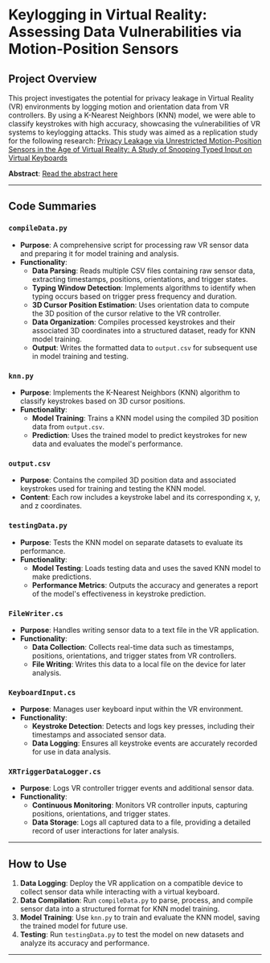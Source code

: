 # Keylogging in Virtual Reality: Assessing Data Vulnerabilities via Motion-Position Sensors

## Project Overview
This project investigates the potential for privacy leakage in Virtual Reality (VR) environments by logging motion and orientation data from VR controllers. By using a K-Nearest Neighbors (KNN) model, we were able to classify keystrokes with high accuracy, showcasing the vulnerabilities of VR systems to keylogging attacks.
This study was aimed as a replication study for the following research: [Privacy Leakage via Unrestricted Motion-Position Sensors in the Age of Virtual Reality: A Study of Snooping Typed Input on Virtual Keyboards](https://www.winlab.rutgers.edu/~yychen/papers/Privacy%20Leakage%20via%20Unrestricted%20Motion-Position%20Sensors%20in%20the%20Age%20of%20Virtual%20Reality.pdf)

**Abstract**: [Read the abstract here](https://journals.gmu.edu/index.php/jssr/article/view/4361)

---

## Code Summaries

### `compileData.py`
- **Purpose**: A comprehensive script for processing raw VR sensor data and preparing it for model training and analysis.
- **Functionality**: 
  - **Data Parsing**: Reads multiple CSV files containing raw sensor data, extracting timestamps, positions, orientations, and trigger states.
  - **Typing Window Detection**: Implements algorithms to identify when typing occurs based on trigger press frequency and duration.
  - **3D Cursor Position Estimation**: Uses orientation data to compute the 3D position of the cursor relative to the VR controller.
  - **Data Organization**: Compiles processed keystrokes and their associated 3D coordinates into a structured dataset, ready for KNN model training.
  - **Output**: Writes the formatted data to `output.csv` for subsequent use in model training and testing.

### `knn.py`
- **Purpose**: Implements the K-Nearest Neighbors (KNN) algorithm to classify keystrokes based on 3D cursor positions.
- **Functionality**: 
  - **Model Training**: Trains a KNN model using the compiled 3D position data from `output.csv`.
  - **Prediction**: Uses the trained model to predict keystrokes for new data and evaluates the model's performance.

### `output.csv`
- **Purpose**: Contains the compiled 3D position data and associated keystrokes used for training and testing the KNN model.
- **Content**: Each row includes a keystroke label and its corresponding x, y, and z coordinates.

### `testingData.py`
- **Purpose**: Tests the KNN model on separate datasets to evaluate its performance.
- **Functionality**: 
  - **Model Testing**: Loads testing data and uses the saved KNN model to make predictions.
  - **Performance Metrics**: Outputs the accuracy and generates a report of the model's effectiveness in keystroke prediction.

### `FileWriter.cs`
- **Purpose**: Handles writing sensor data to a text file in the VR application.
- **Functionality**: 
  - **Data Collection**: Collects real-time data such as timestamps, positions, orientations, and trigger states from VR controllers.
  - **File Writing**: Writes this data to a local file on the device for later analysis.

### `KeyboardInput.cs`
- **Purpose**: Manages user keyboard input within the VR environment.
- **Functionality**: 
  - **Keystroke Detection**: Detects and logs key presses, including their timestamps and associated sensor data.
  - **Data Logging**: Ensures all keystroke events are accurately recorded for use in data analysis.

### `XRTriggerDataLogger.cs`
- **Purpose**: Logs VR controller trigger events and additional sensor data.
- **Functionality**: 
  - **Continuous Monitoring**: Monitors VR controller inputs, capturing positions, orientations, and trigger states.
  - **Data Storage**: Logs all captured data to a file, providing a detailed record of user interactions for later analysis.

---

## How to Use
1. **Data Logging**: Deploy the VR application on a compatible device to collect sensor data while interacting with a virtual keyboard.
2. **Data Compilation**: Run `compileData.py` to parse, process, and compile sensor data into a structured format for KNN model training.
3. **Model Training**: Use `knn.py` to train and evaluate the KNN model, saving the trained model for future use.
4. **Testing**: Run `testingData.py` to test the model on new datasets and analyze its accuracy and performance.

---

